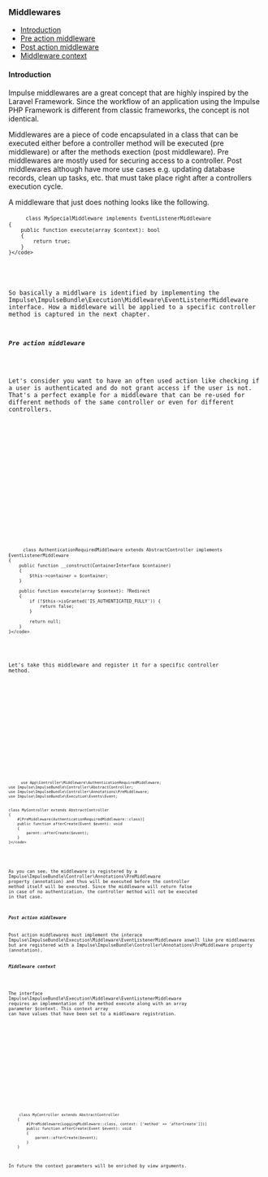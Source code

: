 <h3 class="doc-title">Middlewares</h3>

- [Introduction](#introduction)
- [Pre action middleware](#pre-action-middleware)
- [Post action middleware](#post-action-middleware)
- [Middleware context](#middleware-context)

<h4><a id="introduction">Introduction</a></h4>

Impulse middlewares are a great concept that are highly inspired by the Laravel Framework. Since the workflow 
of an application using the Impulse PHP Framework is different from classic frameworks, the concept is not identical.

Middlewares are a piece of code encapsulated in a class that can be executed either before a controller method will be executed (pre middleware) or after the methods exection (post middleware). Pre middlewares are mostly used for securing access to a controller. Post middlewares although have more use cases e.g. updating database records, clean up tasks, etc. that must take place right after a controllers execution cycle.

A middleware that just does nothing looks like the following.

<div class="code-header">
	<div class="container-fluid">
		<div class="row">
          <div class="button red"></div>
          <div class="button yellow"></div>
          <div class="button green"></div>
        </div>
    </div>
</div>
<pre class="code-white language-php">
	<code class="imp-code language-php"><?php
	namespace App\Controller\Middleware;
	use Impulse\ImpulseBundle\Execution\Middleware\EventListenerMiddleware;

    class MySpecialMiddleware implements EventListenerMiddleware
    {
        public function execute(array $context): bool
        {
            return true;
        }
    }</code>
</pre>

So basically a middlware is identified by implementing the <span class="code-hint">Impulse\ImpulseBundle\Execution\Middleware\EventListenerMiddleware</span> interface. How a middleware will be applied to a specific controller method is captured in the next chapter.

<h5><a id="pre-action-middleware">Pre action middleware</a></h5>

Let's consider you want to have an often used action like checking if a user is authenticated and do not grant access if the user is not. That's a perfect example for a middleware that can be re-used for different methods
of the same controller or even for different controllers. 

<div class="code-header">
	<div class="container-fluid">
		<div class="row">
          <div class="button red"></div>
          <div class="button yellow"></div>
          <div class="button green"></div>
        </div>
    </div>
</div>
<pre class="code-white language-php">
	<code class="imp-code language-php"><?php
	namespace App\Controller\Middleware;
	use Impulse\ImpulseBundle\Execution\Middleware\EventListenerMiddleware;
	use Psr\Container\ContainerInterface;
	use Symfony\Bundle\FrameworkBundle\Controller\AbstractController;

    class AuthenticationRequiredMiddleware extends AbstractController implements EventListenerMiddleware
    {
        public function __construct(ContainerInterface $container)
        {
            $this->container = $container;
        }

        public function execute(array $context): ?Redirect
        {
            if (!$this->isGranted('IS_AUTHENTICATED_FULLY')) {
                return false;
            }

            return null;
        }
    }</code>
</pre>

Let's take this middleware and register it for a specific controller method.

<div class="code-header">
	<div class="container-fluid">
		<div class="row">
          <div class="button red"></div>
          <div class="button yellow"></div>
          <div class="button green"></div>
        </div>
    </div>
</div>
<pre class="code-white language-php">
	<code class="imp-code language-php"><?php
    namespace App\Controller;

    use App\Controller\Middleware\AuthenticationRequiredMiddleware;
    use Impulse\ImpulseBundle\Controller\AbstractController;
    use Impulse\ImpulseBundle\Controller\Annotations\PreMiddleware;
    use Impulse\ImpulseBundle\Execution\Events\Event;


    class MyController extends AbstractController
    {
        #[PreMiddleware(AuthenticationRequiredMiddleware::class)]
        public function afterCreate(Event $event): void
        {
            parent::afterCreate($event);
        }
    }</code>
</pre>

As you can see, the middleware is registered by a <span class="code-hint">Impulse\ImpulseBundle\Controller\Annotations\PreMiddleware</span> property (annotation) and thus will be executed before the controller method itself will be executed. Since the middleware will return false in case of no authentication, the controller method will not be executed in that case.

<h5><a id="post-action-middleware">Post action middleware</a></h5>
Post action middlewares must implement the interace <span class="code-hint">Impulse\ImpulseBundle\Execution\Middleware\EventListenerMiddleware</span> aswell like pre middlewares but are registered with a <span class="code-hint">Impulse\ImpulseBundle\Controller\Annotations\PreMiddleware</span> property (annotation). 

<h5><a id="middlware-context">Middleware context</a></h5>

The interface <span class="code-hint">Impulse\ImpulseBundle\Execution\Middleware\EventListenerMiddleware</span> requires an implementation of the method execute along with an array parameter <span class="code-hint">$context</span>. This context array can have values that have been set to a middleware registration.

<div class="code-header">
	<div class="container-fluid">
		<div class="row">
          <div class="button red"></div>
          <div class="button yellow"></div>
          <div class="button green"></div>
        </div>
    </div>
</div>
<pre class="code-white language-php">
	<code class="imp-code language-php">class MyController extends AbstractController
    {
        #[PreMiddleware(LoggingMiddleware::class, context: ['method' => 'afterCreate']])]
        public function afterCreate(Event $event): void
        {
            parent::afterCreate($event);
        }
    }</code>
</pre>

<div class="info-box info">In future the context parameters will be enriched by view arguments.</div>
